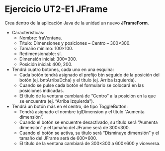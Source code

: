 # Ejercicio UT2-E1 JFrame
Crea dentro de la aplicación Java de la unidad un nuevo **JFrameForm**.
- Caracteristicas:
    * Nombre: fraVentana.
    * Título: Dimensiones y posiciones – Centro – 300×300.
    * Tamaño mínimo: 100×100.
    * Redimensionable: sí.
    * Dimensión inicial: 300×300.
    * Posición inicial: 400, 200.
- Tendrá cuatro botones, cada uno en una esquina:
    * Cada botón tendrá asignado el prefijo btn seguido de la posición del botón (ej. bntArribaDcha) y el título (ej. Arriba Izquierda).
    * Cuando se pulse cada botón el formulario se colocará en las posiciones indicadas.
    * El título de la ventana cambiará de “Centro” a la posición en la que se encuentra (ej. “Arriba izquierda”).
- Tendrá un botón más en el centro, de tipo ToggleButton:
    * Tendrá asignado el nombre tglDimension y el título “Aumenta dimensión”.
    * Cuando el botón se encuentre desactivado, su título será “Aumenta dimensión” y el tamaño del JFrame será de 300×300.
    * Cuando el botón se activa, su título será “Disminuye dimensión” y el tamaño del JFrame será de 600×600.
    * El título de la ventana cambiará de 300×300 a 600×600 y viceversa.
	

